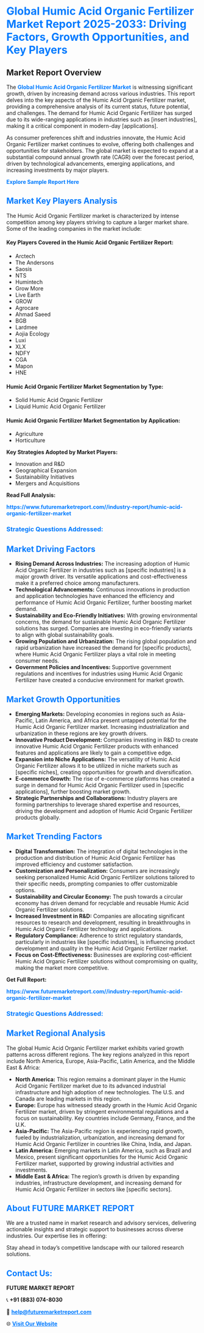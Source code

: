 <h1 style="color: #007BFF;">Global Humic Acid Organic Fertilizer Market Report 2025-2033: Driving Factors, Growth Opportunities, and Key Players</h1>

<section id="overview">
<h2>Market Report Overview</h2>
<p>The <a href="https://www.futuremarketreport.com//industry-report/humic-acid-organic-fertilizer-market" style="color: #007BFF; text-decoration: none;"><strong>Global Humic Acid Organic Fertilizer Market</strong></a> is witnessing significant growth, driven by increasing demand across various industries. This report delves into the key aspects of the Humic Acid Organic Fertilizer market, providing a comprehensive analysis of its current status, future potential, and challenges. The demand for Humic Acid Organic Fertilizer has surged due to its wide-ranging applications in industries such as [insert industries], making it a critical component in modern-day [applications].</p>
<p>As consumer preferences shift and industries innovate, the Humic Acid Organic Fertilizer market continues to evolve, offering both challenges and opportunities for stakeholders. The global market is expected to expand at a substantial compound annual growth rate (CAGR) over the forecast period, driven by technological advancements, emerging applications, and increasing investments by major players.</p>
</section>

<section id="overview">
<p><a href="https://www.futuremarketreport.com//request-sample/reportId=87969" style="color: #007BFF; text-decoration: none;"><strong>Explore Sample Report Here</strong></a></p>
</section>

<section id="key-players">
<h2 style="color: #007BFF;">Market Key Players Analysis</h2>
<p>The Humic Acid Organic Fertilizer market is characterized by intense competition among key players striving to capture a larger market share. Some of the leading companies in the market include:</p>
<h4>Key Players Covered in the Humic Acid Organic Fertilizer Report:</h4>
<ul><li>Arctech</li><li>The Andersons</li><li>Saosis</li><li>NTS</li><li>Humintech</li><li>Grow More</li><li>Live Earth</li><li>GROW</li><li>Agrocare</li><li>Ahmad Saeed</li><li>BGB</li><li>Lardmee</li><li>Aojia Ecology</li><li>Luxi</li><li>XLX</li><li>NDFY</li><li>CGA</li><li>Mapon</li><li>HNE</li></ul>
<h4>Humic Acid Organic Fertilizer Market Segmentation by Type:</h4>
<ul><li>Solid Humic Acid Organic Fertilizer</li><li>Liquid Humic Acid Organic Fertilizer</li></ul>

<h4>Humic Acid Organic Fertilizer Market Segmentation by Application:</h4>
<ul><li>Agriculture</li><li>Horticulture</li></ul>
<p><strong>Key Strategies Adopted by Market Players:</strong></p>
<ul>
<li>Innovation and R&D</li>
<li>Geographical Expansion</li>
<li>Sustainability Initiatives</li>
<li>Mergers and Acquisitions</li>
</ul>
</section>

<section>
<p><strong>Read Full Analysis: </strong></p><a href="https://www.futuremarketreport.com//industry-report/humic-acid-organic-fertilizer-market" style="color: #007BFF; text-decoration: none;"><strong>https://www.futuremarketreport.com//industry-report/humic-acid-organic-fertilizer-market</strong></a>
<h3 style="color: #007BFF;">Strategic Questions Addressed:</h3>
</section>

<section id="driving-factors">
<h2 style="color: #007BFF;">Market Driving Factors</h2>
<ul>
<li><strong>Rising Demand Across Industries:</strong> The increasing adoption of Humic Acid Organic Fertilizer in industries such as [specific industries] is a major growth driver. Its versatile applications and cost-effectiveness make it a preferred choice among manufacturers.</li>
<li><strong>Technological Advancements:</strong> Continuous innovations in production and application technologies have enhanced the efficiency and performance of Humic Acid Organic Fertilizer, further boosting market demand.</li>
<li><strong>Sustainability and Eco-Friendly Initiatives:</strong> With growing environmental concerns, the demand for sustainable Humic Acid Organic Fertilizer solutions has surged. Companies are investing in eco-friendly variants to align with global sustainability goals.</li>
<li><strong>Growing Population and Urbanization:</strong> The rising global population and rapid urbanization have increased the demand for [specific products], where Humic Acid Organic Fertilizer plays a vital role in meeting consumer needs.</li>
<li><strong>Government Policies and Incentives:</strong> Supportive government regulations and incentives for industries using Humic Acid Organic Fertilizer have created a conducive environment for market growth.</li>
</ul>
</section>

<section id="growth-opportunities">
<h2 style="color: #007BFF;">Market Growth Opportunities</h2>
<ul>
<li><strong>Emerging Markets:</strong> Developing economies in regions such as Asia-Pacific, Latin America, and Africa present untapped potential for the Humic Acid Organic Fertilizer market. Increasing industrialization and urbanization in these regions are key growth drivers.</li>
<li><strong>Innovative Product Development:</strong> Companies investing in R&D to create innovative Humic Acid Organic Fertilizer products with enhanced features and applications are likely to gain a competitive edge.</li>
<li><strong>Expansion into Niche Applications:</strong> The versatility of Humic Acid Organic Fertilizer allows it to be utilized in niche markets such as [specific niches], creating opportunities for growth and diversification.</li>
<li><strong>E-commerce Growth:</strong> The rise of e-commerce platforms has created a surge in demand for Humic Acid Organic Fertilizer used in [specific applications], further boosting market growth.</li>
<li><strong>Strategic Partnerships and Collaborations:</strong> Industry players are forming partnerships to leverage shared expertise and resources, driving the development and adoption of Humic Acid Organic Fertilizer products globally.</li>
</ul>
</section>

<section id="trending-factors">
<h2 style="color: #007BFF;">Market Trending Factors</h2>
<ul>
<li><strong>Digital Transformation:</strong> The integration of digital technologies in the production and distribution of Humic Acid Organic Fertilizer has improved efficiency and customer satisfaction.</li>
<li><strong>Customization and Personalization:</strong> Consumers are increasingly seeking personalized Humic Acid Organic Fertilizer solutions tailored to their specific needs, prompting companies to offer customizable options.</li>
<li><strong>Sustainability and Circular Economy:</strong> The push towards a circular economy has driven demand for recyclable and reusable Humic Acid Organic Fertilizer solutions.</li>
<li><strong>Increased Investment in R&D:</strong> Companies are allocating significant resources to research and development, resulting in breakthroughs in Humic Acid Organic Fertilizer technology and applications.</li>
<li><strong>Regulatory Compliance:</strong> Adherence to strict regulatory standards, particularly in industries like [specific industries], is influencing product development and quality in the Humic Acid Organic Fertilizer market.</li>
<li><strong>Focus on Cost-Effectiveness:</strong> Businesses are exploring cost-efficient Humic Acid Organic Fertilizer solutions without compromising on quality, making the market more competitive.</li>
</ul>
</section>

<section>
<p><strong>Get Full Report: </strong></p><a href="https://www.futuremarketreport.com//industry-report/humic-acid-organic-fertilizer-market" style="color: #007BFF; text-decoration: none;"><strong>https://www.futuremarketreport.com//industry-report/humic-acid-organic-fertilizer-market</strong></a>
<h3 style="color: #007BFF;">Strategic Questions Addressed:</h3>
</section>


<section id="regional-analysis">
<h2 style="color: #007BFF;">Market Regional Analysis</h2>
<p>The global Humic Acid Organic Fertilizer market exhibits varied growth patterns across different regions. The key regions analyzed in this report include North America, Europe, Asia-Pacific, Latin America, and the Middle East & Africa:</p>
<ul>
<li><strong>North America:</strong> This region remains a dominant player in the Humic Acid Organic Fertilizer market due to its advanced industrial infrastructure and high adoption of new technologies. The U.S. and Canada are leading markets in this region.</li>
<li><strong>Europe:</strong> Europe has witnessed steady growth in the Humic Acid Organic Fertilizer market, driven by stringent environmental regulations and a focus on sustainability. Key countries include Germany, France, and the U.K.</li>
<li><strong>Asia-Pacific:</strong> The Asia-Pacific region is experiencing rapid growth, fueled by industrialization, urbanization, and increasing demand for Humic Acid Organic Fertilizer in countries like China, India, and Japan.</li>
<li><strong>Latin America:</strong> Emerging markets in Latin America, such as Brazil and Mexico, present significant opportunities for the Humic Acid Organic Fertilizer market, supported by growing industrial activities and investments.</li>
<li><strong>Middle East & Africa:</strong> The region’s growth is driven by expanding industries, infrastructure development, and increasing demand for Humic Acid Organic Fertilizer in sectors like [specific sectors].</li>
</ul>
</section>

<footer>
<h2 style="color: #007BFF;">About FUTURE MARKET REPORT</h2>
<p>We are a trusted name in market research and advisory services, delivering actionable insights and strategic support to businesses across diverse industries. Our expertise lies in offering:</p>

<p>Stay ahead in today’s competitive landscape with our tailored research solutions.</p>

<h2 style="color: #007BFF;">Contact Us:</h2>
<p><strong>FUTURE MARKET REPORT</strong></p>
<p>📞 <strong>+91 (883) 074-8030</strong></p>
<p>📧 <strong><a href="mailto:help@futuremarketreport.com" style="color: #007BFF;">help@futuremarketreport.com</a></strong></p>
<p>🌐 <strong><a href="https://www.futuremarketreport.com/" style="color: #007BFF;">Visit Our Website</a></strong></p>
</footer>